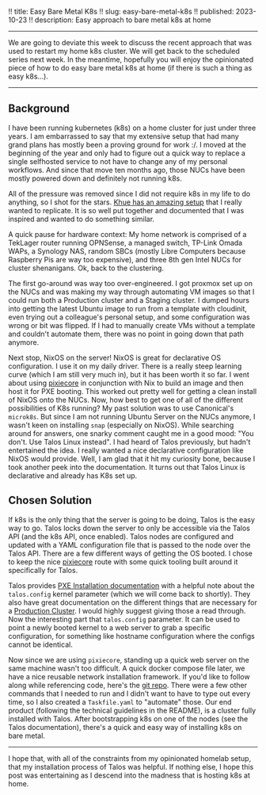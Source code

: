 !! title: Easy Bare Metal K8s
!! slug: easy-bare-metal-k8s
!! published: 2023-10-23
!! description: Easy approach to bare metal k8s at home

---

We are going to deviate this week to discuss the recent approach that was used to restart my home k8s cluster. We will
get back to the scheduled series next week. In the meantime, hopefully you will enjoy the opinionated piece of how to do
easy bare metal k8s at home (if there is such a thing as easy k8s...). 

---

## Background

I have been running kubernetes (k8s) on a home cluster for just under three years. I am embarrassed to say that my
extensive setup that had many grand plans has mostly been a proving ground for work :/. I moved at the
beginning of the year and only had to figure out a quick way to replace a single selfhosted service to not have to 
change any of my personal workflows. And since that move ten months ago, those NUCs have been mostly powered down and 
definitely not running k8s. 

All of the pressure was removed since I did not require k8s in my life to do anything, so I shot for the stars. 
[Khue has an amazing setup](https://homelab.khuedoan.com/) that I really wanted to replicate. It is so well put together
and documented that I was inspired and wanted to do something similar. 

A quick pause for hardware context: My home network is comprised of a TekLager router running OPNSense, a managed
switch, TP-Link Omada WAPs, a Synology NAS, random SBCs (mostly Libre Computers because Raspberry Pis are way too
expensive), and three 8th gen Intel NUCs for cluster shenanigans. Ok, back to the clustering.

The first go-around was way too over-engineered. I got proxmox set up on the NUCs and was making my way through
automating VM images so that I could run both a Production cluster and a Staging cluster. I dumped hours into getting
the latest Ubuntu image to run from a template with cloudinit, even trying out a colleague's personal setup, and some
configuration was wrong or bit was flipped. If I had to manually create VMs without a template and couldn't automate
them, there was no point in going down that path anymore.

Next stop, NixOS on the server! NixOS is great for declarative OS configuration. I use it on my daily driver. There is a
really steep learning curve (which I am still very much in), but it has been worth it so far. I went about using
[pixiecore](https://github.com/danderson/netboot/tree/main/pixiecore) in conjunction with Nix to build an image and then
host it for PXE booting. This worked out pretty well for getting a clean install of NixOS onto the NUCs. Now, how best
to get one of all of the different possibilities of K8s running? My past solution was to use Canonical's `microk8s`. But
since I am not running Ubuntu Server on the NUCs anymore, I wasn't keen on installing `snap` (especially on NixOS).
While searching around for answers, one snarky comment caught me in a good mood: "You don't. Use Talos Linux instead". I
had heard of Talos previously, but hadn't entertained the idea. I really wanted a nice declarative configuration like
NixOS would provide. Well, I am glad that it hit my curiosity bone, because I took another peek into the documentation.
It turns out that Talos Linux is declarative and already has K8s set up. 


## Chosen Solution

If k8s is the only thing that the server is going to be doing, Talos is the easy way to go. Talos locks down the server
to only be accessible via the Talos API (and the k8s API, once enabled). Talos nodes are configured and updated with a
YAML configuration file that is passed to the node over the Talos API. There are a few different ways of getting the OS
booted. I chose to keep the nice [pixiecore](https://github.com/danderson/netboot/tree/main/pixiecore) route with some
quick tooling built around it specifically for Talos.

Talos provides [PXE Installation documentation](https://www.talos.dev/v1.5/talos-guides/install/bare-metal-platforms/pxe/) 
with a helpful note about the `talos.config` kernel parameter (which we will come back to shortly). They also have great
documentation on the different things that are necessary for a 
[Production Cluster](https://www.talos.dev/v1.5/introduction/prodnotes/#further-details-about-talosctl-endpoints-and-nodes).
I would highly suggest giving those a read through. Now the interesting part that `talos.config` parameter. It can be
used to point a newly booted kernel to a web server to grab a specific configuration, for something like hostname
configuration where the configs cannot be identical.

Now since we are using `pixiecore`, standing up a quick web server on the same machine wasn't too difficult. A quick
docker compose file later, we have a nice reusable network installation framework. If you'd like to follow along while
referencing code, here's the [git repo](https://github.com/joseph-flinn/k8s-build-along/tree/main/metal). There were a
few other commands that I needed to run and I didn't want to have to type out every time, so I also created a
`Taskfile.yaml` to "automate" those. Our end product (following the technical guidelines in the README), is a cluster
fully installed with Talos. After bootstrapping k8s on one of the nodes (see the Talos documentation), there's a quick
and easy way of installing k8s on bare metal.

---

I hope that, with all of the constraints from my opinionated homelab setup, that my installation process of Talos was
helpful. If nothing else, I hope this post was entertaining as I descend into the madness that is hosting k8s at home.





